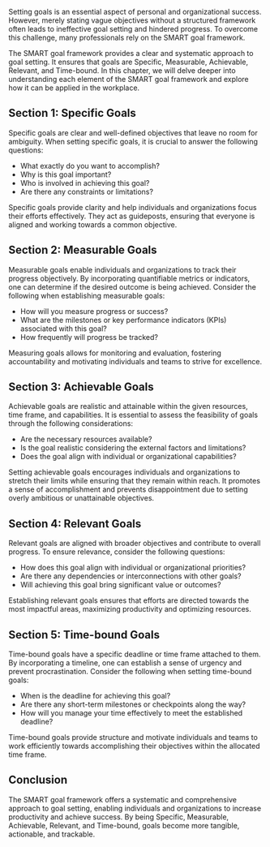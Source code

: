 
Setting goals is an essential aspect of personal and organizational success. However, merely stating vague objectives without a structured framework often leads to ineffective goal setting and hindered progress. To overcome this challenge, many professionals rely on the SMART goal framework.

The SMART goal framework provides a clear and systematic approach to goal setting. It ensures that goals are Specific, Measurable, Achievable, Relevant, and Time-bound. In this chapter, we will delve deeper into understanding each element of the SMART goal framework and explore how it can be applied in the workplace.

## Section 1: Specific Goals

Specific goals are clear and well-defined objectives that leave no room for ambiguity. When setting specific goals, it is crucial to answer the following questions:

- What exactly do you want to accomplish?
- Why is this goal important?
- Who is involved in achieving this goal?
- Are there any constraints or limitations?

Specific goals provide clarity and help individuals and organizations focus their efforts effectively. They act as guideposts, ensuring that everyone is aligned and working towards a common objective.

## Section 2: Measurable Goals

Measurable goals enable individuals and organizations to track their progress objectively. By incorporating quantifiable metrics or indicators, one can determine if the desired outcome is being achieved. Consider the following when establishing measurable goals:

- How will you measure progress or success?
- What are the milestones or key performance indicators (KPIs) associated with this goal?
- How frequently will progress be tracked?

Measuring goals allows for monitoring and evaluation, fostering accountability and motivating individuals and teams to strive for excellence.

## Section 3: Achievable Goals

Achievable goals are realistic and attainable within the given resources, time frame, and capabilities. It is essential to assess the feasibility of goals through the following considerations:

- Are the necessary resources available?
- Is the goal realistic considering the external factors and limitations?
- Does the goal align with individual or organizational capabilities?

Setting achievable goals encourages individuals and organizations to stretch their limits while ensuring that they remain within reach. It promotes a sense of accomplishment and prevents disappointment due to setting overly ambitious or unattainable objectives.

## Section 4: Relevant Goals

Relevant goals are aligned with broader objectives and contribute to overall progress. To ensure relevance, consider the following questions:

- How does this goal align with individual or organizational priorities?
- Are there any dependencies or interconnections with other goals?
- Will achieving this goal bring significant value or outcomes?

Establishing relevant goals ensures that efforts are directed towards the most impactful areas, maximizing productivity and optimizing resources.

## Section 5: Time-bound Goals

Time-bound goals have a specific deadline or time frame attached to them. By incorporating a timeline, one can establish a sense of urgency and prevent procrastination. Consider the following when setting time-bound goals:

- When is the deadline for achieving this goal?
- Are there any short-term milestones or checkpoints along the way?
- How will you manage your time effectively to meet the established deadline?

Time-bound goals provide structure and motivate individuals and teams to work efficiently towards accomplishing their objectives within the allocated time frame.

## Conclusion

The SMART goal framework offers a systematic and comprehensive approach to goal setting, enabling individuals and organizations to increase productivity and achieve success. By being Specific, Measurable, Achievable, Relevant, and Time-bound, goals become more tangible, actionable, and trackable.

